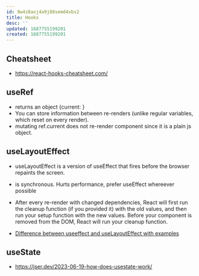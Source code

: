 ```yaml
---
id: 9w4z8axj4a9j88semd4xbs2
title: Hooks
desc: ''
updated: 1687755199201
created: 1687755199201
---
```


## Cheatsheet
- https://react-hooks-cheatsheet.com/

## useRef
- returns an object {current: <initialValuePassedToUseRef>}
- You can store information between re-renders (unlike regular variables, which reset on every render).
- mutating ref.current does not re-render component since it is a plain js object.


## useLayoutEffect

- useLayoutEffect is a version of useEffect that fires before the browser repaints the screen.
- is synchronous. Hurts performance, prefer useEffect whereever possible

- After every re-render with changed dependencies, React will first run the cleanup function (if you provided it) with the old values, and then run your setup function with the new values. Before your component is removed from the DOM, React will run your cleanup function.

- [Difference between useeffect and useLayoutEffect with examples](https://blog.logrocket.com/useeffect-vs-uselayouteffect-examples/)

## useState
- https://jser.dev/2023-06-19-how-does-usestate-work/